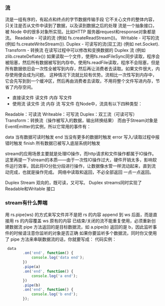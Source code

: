 ### 流
流是一组有序的，有起点和终点的字节数据传输手段
它不关心文件的整体内容，只关注是否从文件中读到了数据，以及读到数据之后的处理
流是一个抽象接口，被 Node 中的很多对象所实现。比如HTTP 服务器request和response对象都是流。
Readable - 可读的流 (例如 fs.createReadStream())。
Writable - 可写的流 (例如 fs.createWriteStream()).
Duplex - 可读写的流(双工流) (例如 net.Socket).
Transform - 转换流 在读写过程中可以修改和变换数据的 Duplex 流 (例如 zlib.createDeflate())
如果读取一个文件，使用fs.readFileSync同步读取，程序会被阻塞，然后所有数据被写到内存中。使用fs.readFile读取，程序不会阻塞，但是所有数据依旧会一次性全被写到内存，然后再让消费者去读取。如果文件很大，内存使用便会成为问题。
这种情况下流就比较有优势。流相比一次性写到内存中，它会先写到到一个缓冲区，然后再由消费者去读取，不用将整个文件写进内存，节省了内存空间。
- 直接读文件
读文件 内存 写文件
- 使用流
读文件 流  内存  流  写文件
在Node中，流具有以下四种类型：

Readable：可读流
Writeable：可写流
Duplex：双工流（可读可写）
Transform：转换流（操作被写入的数据，输出转换结果）
而由于Stream对象是EventEmitter的实例，所以它常用的事件有：

data 当有数据可读时触发
end 当没有更多的数据时触发
error 写入/读取过程中报错时触发
finish 所有数据已被写入底层系统时触发


stream的应用场景主要就是处理IO操作，而http请求和文件操作都属于IO操作。
这里再提一下stream的本质——由于一次性IO操作过大，硬件开销太多，影响软件运行效率，因此将IO分批分段进行操作，让数据像水管一样流动起来，直到流动完成，也就是操作完成。
网络中读取和返回，不必全部返回 一点一点返回。

Duplex Stream 双向的，既可读，又可写。 Duplex streams同时实现了 Readable和Writable 接口

### stream有什么弊端

用 rs.pipe(ws) 的方式来写文件并不是把 rs 的内容 append 到 ws 后面，而是直接用 rs 的内容覆盖 ws 原有的内容
已结束/关闭的流不能重复使用，必须重新创建数据流
pipe 方法返回的是目标数据流，如 a.pipe(b) 返回的是 b，因此监听事件的时候请注意你监听的对象是否正确
如果你要监听多个数据流，同时你又使用了 pipe 方法来串联数据流的话，你就要写成：
代码实例：
```js
 data
        .on('end', function() {
            console.log('data end');
        })
        .pipe(a)
        .on('end', function() {
            console.log('a end');
        })
        .pipe(b)
        .on('end', function() {
            console.log('b end');
        });
```

